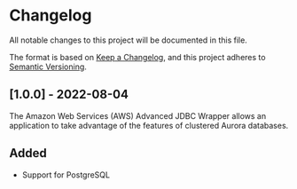 # Changelog
All notable changes to this project will be documented in this file.

The format is based on [Keep a Changelog](https://keepachangelog.com/en/1.0.0/), and this project adheres to [Semantic Versioning](https://semver.org/#semantic-versioning-200).


## [1.0.0] - 2022-08-04
The Amazon Web Services (AWS) Advanced JDBC Wrapper allows an application to take advantage of the features of clustered Aurora databases.
## Added
* Support for PostgreSQL